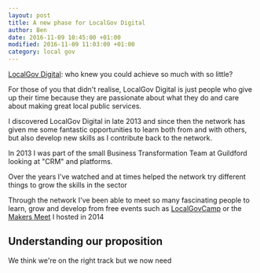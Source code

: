 ```yaml
---
layout: post
title: A new phase for LocalGov Digital
author: Ben
date: 2016-11-09 10:45:00 +01:00
modified: 2016-11-09 11:03:00 +01:00
category: local gov
---
```


[LocalGov Digital](http://localgovdigital.info): who knew you could achieve so much with so little?

For those of you that didn't realise, LocalGov Digital is just people who give up their time because they are passionate about what they do and care about making great local public services.

I discovered LocalGov Digital in late 2013 and since then the network has given me some fantastic opportunities to learn both from and with others, but also develop new skills as I contribute back to the network.

In 2013 I was part of the small Business Transformation Team at Guildford looking at "CRM" and platforms.





Over the years I've watched and at times helped the network try different things to grow the skills in the sector




Through the network I've been able to meet so many fascinating people to learn, grow and develop from free events such as [LocalGovCamp](http://localgovdigital.info/localgovcamp) or the [Makers Meet](http://localgovdigital.info/news/localgov-digital-makers-meet-up/) I hosted in 2014

## Understanding our proposition

We think we're on the right track but we now need 
